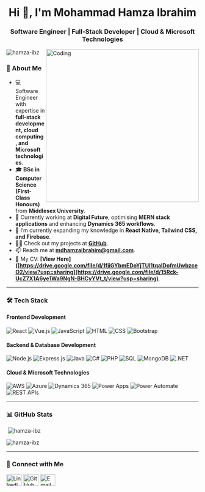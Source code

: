 <h1 align="center">Hi 👋, I'm Mohammad Hamza Ibrahim</h1>
<h3 align="center">Software Engineer | Full-Stack Developer | Cloud & Microsoft Technologies</h3>

<img align="right" alt="Coding" width="400" src="https://cdn.dribbble.com/users/1162077/screenshots/3848914/programmer.gif">

<p align="left"> 
  <img src="https://komarev.com/ghpvc/?username=hamza-ibz&label=Profile%20views&color=0e75b6&style=flat" alt="hamza-ibz" />
</p>

### 🚀 About Me
- 💻 Software Engineer with expertise in **full-stack development, cloud computing, and Microsoft technologies**.
- 🎓 **BSc in Computer Science (First-Class Honours)** from **Middlesex University**.
- 🔭 Currently working at **Digital Future**, optimising **MERN stack applications** and enhancing **Dynamics 365 workflows**.
- 🌱 I’m currently expanding my knowledge in **React Native, Tailwind CSS, and Firebase**.
- 👨‍💻 Check out my projects at **[GitHub](https://github.com/Hamza-ibz?tab=repositories)**.
- 📫 Reach me at **mdhamzaibrahim@gmail.com**.
- 📄 My CV: **[View Here]([https://drive.google.com/file/d/1fjiGYbmEDoYjTUl1tqaIDofmUwbzceO2/view?usp=sharing](https://drive.google.com/file/d/15Rck-UcZ7X1A6ye1Wa9NgN-BHCyYVt_t/view?usp=sharing)**.

---

### 🛠️ Tech Stack
#### **Frontend Development**
![React](https://img.shields.io/badge/React-20232A?style=for-the-badge&logo=react&logoColor=61DAFB)
![Vue.js](https://img.shields.io/badge/Vue.js-35495E?style=for-the-badge&logo=vue.js&logoColor=4FC08D)
![JavaScript](https://img.shields.io/badge/JavaScript-F7DF1E?style=for-the-badge&logo=javascript&logoColor=black)
![HTML](https://img.shields.io/badge/HTML5-E34F26?style=for-the-badge&logo=html5&logoColor=white)
![CSS](https://img.shields.io/badge/CSS3-1572B6?style=for-the-badge&logo=css3&logoColor=white)
![Bootstrap](https://img.shields.io/badge/Bootstrap-563D7C?style=for-the-badge&logo=bootstrap&logoColor=white)

#### **Backend & Database Development**
![Node.js](https://img.shields.io/badge/Node.js-43853D?style=for-the-badge&logo=node.js&logoColor=white)
![Express.js](https://img.shields.io/badge/Express.js-000000?style=for-the-badge&logo=express&logoColor=white)
![Java](https://img.shields.io/badge/Java-ED8B00?style=for-the-badge&logo=java&logoColor=white)
![C#](https://img.shields.io/badge/C%23-239120?style=for-the-badge&logo=c-sharp&logoColor=white)
![PHP](https://img.shields.io/badge/PHP-777BB4?style=for-the-badge&logo=php&logoColor=white)
![SQL](https://img.shields.io/badge/SQL-4479A1?style=for-the-badge&logo=mysql&logoColor=white)
![MongoDB](https://img.shields.io/badge/MongoDB-4EA94B?style=for-the-badge&logo=mongodb&logoColor=white)
![.NET](https://img.shields.io/badge/.NET-512BD4?style=for-the-badge&logo=dotnet&logoColor=white)

#### **Cloud & Microsoft Technologies**
![AWS](https://img.shields.io/badge/AWS-232F3E?style=for-the-badge&logo=amazon-aws&logoColor=white)
![Azure](https://img.shields.io/badge/Microsoft%20Azure-0078D4?style=for-the-badge&logo=microsoft-azure&logoColor=white)
![Dynamics 365](https://img.shields.io/badge/Dynamics%20365-002050?style=for-the-badge&logo=microsoft&logoColor=white)
![Power Apps](https://img.shields.io/badge/Power%20Apps-742774?style=for-the-badge&logo=microsoft-powerapps&logoColor=white)
![Power Automate](https://img.shields.io/badge/Power%20Automate-0066FF?style=for-the-badge&logo=microsoft-power-automate&logoColor=white)
![REST APIs](https://img.shields.io/badge/REST%20APIs-02569B?style=for-the-badge&logo=api&logoColor=white)

---

### 📊 GitHub Stats
<p>&nbsp;<img align="center" src="https://github-readme-stats.vercel.app/api?username=hamza-ibz&show_icons=true&locale=en" alt="hamza-ibz" /></p>
<p><img align="center" src="https://github-readme-streak-stats.herokuapp.com/?user=hamza-ibz&" alt="hamza-ibz" /></p>

---

### 🤝 Connect with Me
<p align="left">
<a href="https://www.linkedin.com/in/mohammad-hamza-ibrahim-184080218/" target="blank"><img align="center" src="https://raw.githubusercontent.com/rahuldkjain/github-profile-readme-generator/master/src/images/icons/Social/linked-in-alt.svg" alt="LinkedIn" height="30" width="40" /></a>
<a href="https://github.com/Hamza-ibz" target="blank"><img align="center" src="https://raw.githubusercontent.com/rahuldkjain/github-profile-readme-generator/master/src/images/icons/Social/github.svg" alt="GitHub" height="30" width="40" /></a>
<a href="mailto:mdhamzaibrahim@gmail.com"><img align="center" src="https://cdn-icons-png.flaticon.com/512/732/732200.png" alt="Email" height="30" width="40" /></a>
</p>
